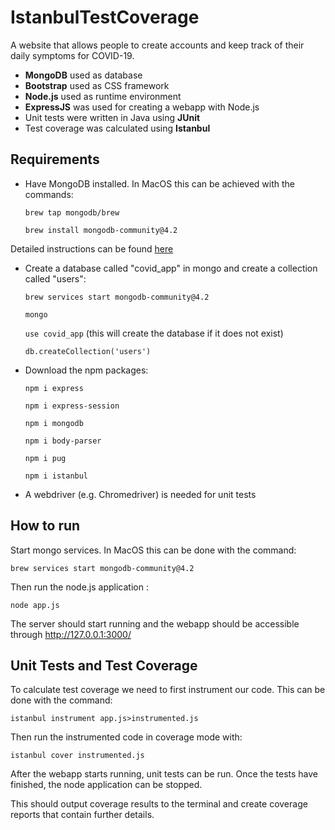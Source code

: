 
# IstanbulTestCoverage
A website that allows people to create accounts and keep track of their daily symptoms for COVID-19.  
- **MongoDB** used as database
- **Bootstrap** used as CSS framework
- **Node.js** used as runtime environment
- **ExpressJS** was used for creating a webapp with Node.js
- Unit tests were written in Java using **JUnit**
- Test coverage was calculated using **Istanbul**

## Requirements
- Have MongoDB installed. In MacOS this can be achieved with the commands: 

    `brew tap mongodb/brew`

    `brew install mongodb-community@4.2`

Detailed instructions can be found [here](https://docs.mongodb.com/manual/administration/install-community/)

- Create a database called "covid_app" in mongo and create a collection called "users":

    `brew services start mongodb-community@4.2` 

    `mongo`

    `use covid_app` (this will create the database if it does not exist)

    `db.createCollection('users')`

- Download the npm packages:

    `npm i express`

    `npm i express-session`

    `npm i mongodb`

    `npm i body-parser`

    `npm i pug`

    `npm i istanbul`

- A webdriver (e.g. Chromedriver) is needed for unit tests 

## How to run

Start mongo services. In MacOS this can be done with the command:

`brew services start mongodb-community@4.2`

Then run the node.js application : 

`node app.js`

The server should start running and the webapp should be accessible through http://127.0.0.1:3000/

## Unit Tests and Test Coverage
 
 To calculate test coverage we need to first instrument our code. This can be done with the command:

`istanbul instrument app.js>instrumented.js`

Then run the instrumented code in coverage mode with: 

`istanbul cover instrumented.js`

After the webapp starts running, unit tests can be run. Once the tests have finished, the node application can be stopped. 

This should output coverage results to the terminal and create coverage reports that contain further details.
